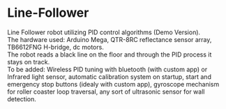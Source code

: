 # Line-Follower
Line Follower robot utilizing PID control algorithms (Demo Version).\
The hardware used: Arduino Mega, QTR-8RC reflectance sensor array, TB6612FNG H-bridge, dc motors.\
The robot reads a black line on the floor and through the PID process it stays on track.\
To be added: Wireless PID tuning with bluetooth (with custom app) or Infrared light sensor, automatic calibration system on startup, start and emergency stop buttons (idealy with custom app), gyroscope mechanism for roller coaster loop traversal, any sort of ultrasonic sensor for wall detection.
